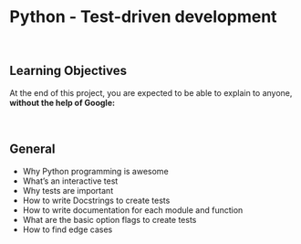 <h1>Python - Test-driven development</h1>
<br>
<h2>Learning Objectives</h2>
<p>At the end of this project, you are expected to be able to explain to anyone, <strong>without the help of Google:</strong></p>
<br>
<h2>General</h2>
<ul>
<li>Why Python programming is awesome</li>
<li>What’s an interactive test</li>
<li>Why tests are important</li>
<li>How to write Docstrings to create tests</li>
<li>How to write documentation for each module and function</li>
<li>What are the basic option flags to create tests</li>
<li>How to find edge cases</li>
</ul>